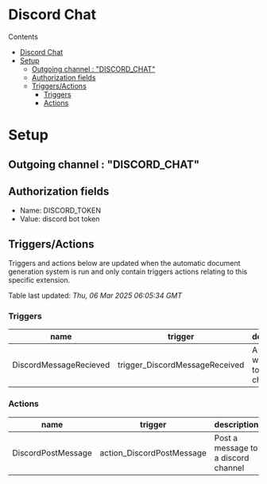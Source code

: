 <!-- this file will be auto updated for triggers and actions when the apidocs automatic
document builder is run.
To have the triggers and actions inserted do not remove the tags 'ReplaceTAGFor...' below
To run go to 'StreamRoller\docs\apidocs' and run 'node readmebuilder.mjs'
The script will parse files in the extensions directory looking for "triggersandactions ="
if found it will attempt to load hte file and use the exported 'triggersandactions' variable
to create the tables shown in the parsed README.md files
This was the only way I could find to autoupdate the triggers and actions lists
 -->
 # Discord Chat
Contents
- [Discord Chat](#discord-chat)
- [Setup](#setup)
  - [Outgoing channel : "DISCORD\_CHAT"](#outgoing-channel--discord_chat)
  - [Authorization fields](#authorization-fields)
  - [Triggers/Actions](#triggersactions)
    - [Triggers](#triggers)
    - [Actions](#actions)
# Setup

## Outgoing channel : "DISCORD_CHAT"
## Authorization fields
- Name: DISCORD_TOKEN 
- Value: discord bot token

## Triggers/Actions


Triggers and actions below are updated when the automatic document generation system is run and only contain triggers actions relating to this specific extension.

Table last updated: *Thu, 06 Mar 2025 06:05:34 GMT*

### Triggers

| name | trigger | description |
| --- | --- | --- |
| DiscordMessageRecieved | trigger_DiscordMessageReceived | A message was posted to a discord chat room |

### Actions

| name | trigger | description |
| --- | --- | --- |
| DiscordPostMessage | action_DiscordPostMessage | Post a message to a discord channel |
